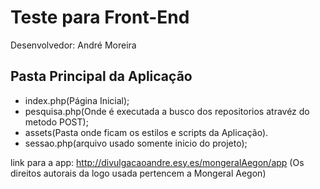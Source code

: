# Teste para Front-End

Desenvolvedor: André Moreira

## Pasta Principal da Aplicação
* index.php(Página Inicial);
* pesquisa.php(Onde é executada a busco dos repositorios atravéz do metodo POST);
* assets(Pasta onde ficam os estilos e scripts da Aplicação).
* sessao.php(arquivo usado somente inicio do projeto);


link para a app: http://divulgacaoandre.esy.es/mongeralAegon/app (Os direitos autorais da logo usada pertencem a Mongeral Aegon)
